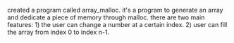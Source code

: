  created a program called array_malloc. it's a program to generate an array and dedicate a piece of memory through malloc. there are two main features: 1) the user can change a number at a certain index. 2) user can fill the array from index 0 to index n-1.